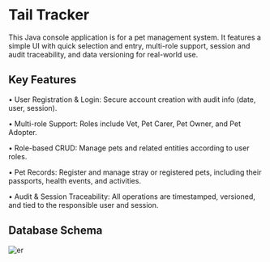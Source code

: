 # **Tail Tracker**

This Java console application is for a pet management system. It features a simple UI with quick selection and entry, multi-role support, session and audit traceability, and data versioning for real-world use.

## Key Features
• User Registration & Login: Secure account creation with audit info (date, user, session).

• Multi-role Support: Roles include Vet, Pet Carer, Pet Owner, and Pet Adopter.

• Role-based CRUD: Manage pets and related entities according to user roles.

• Pet Records: Register and manage stray or registered pets, including their passports, health events, and activities.

• Audit & Session Traceability: All operations are timestamped, versioned, and tied to the responsible user and session.

## Database Schema
![er](https://github.com/user-attachments/assets/c0fb5b7c-711f-475c-9e51-8ec52471abd5)

